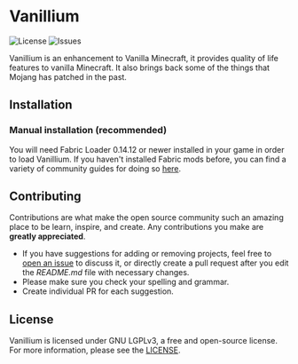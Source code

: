# Vanillium

![License](https://img.shields.io/github/license/MythicalPix/Vanillium) 
![Issues](https://img.shields.io/github/issues/MythicalPix/Vanillium) 

Vanillium is an enhancement to Vanilla Minecraft, it provides quality of life features to vanilla Minecraft. It also brings back some of the things that Mojang has patched in the past.

## Installation

### Manual installation (recommended)
You will need Fabric Loader 0.14.12 or newer installed in your game in order to load Vanillium. If you haven't installed Fabric mods before, you can find a variety of community guides for doing so [here](https://fabricmc.net/wiki/install).

## Contributing

Contributions are what make the open source community such an amazing place to be learn, inspire, and create. Any contributions you make are **greatly appreciated**.
* If you have suggestions for adding or removing projects, feel free to [open an issue](https://github.com/MythicalPix/Vanillium/issues/new) to discuss it, or directly create a pull request after you edit the *README.md* file with necessary changes.
* Please make sure you check your spelling and grammar.
* Create individual PR for each suggestion.

## License

Vanillium is licensed under GNU LGPLv3, a free and open-source license. For more information, please see the [LICENSE](https://github.com/MythicalPix/Vanillium/blob/master/LICENSE).

